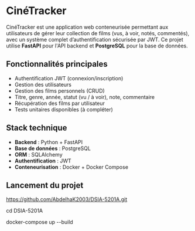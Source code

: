 # CinéTracker
CinéTracker est une application web conteneurisée permettant aux utilisateurs de gérer leur collection de films (vus, à voir, notés, commentés), avec un système complet d’authentification sécurisée par JWT. Ce projet utilise **FastAPI** pour l'API backend et **PostgreSQL** pour la base de données.

## Fonctionnalités principales
-  Authentification JWT (connexion/inscription)
-  Gestion des utilisateurs
-  Gestion des films personnels (CRUD)
-  Titre, genre, année, statut (vu / à voir), note, commentaire
-  Récupération des films par utilisateur
-  Tests unitaires disponibles (à compléter)

## Stack technique
- **Backend** : Python + FastAPI
- **Base de données** : PostgreSQL
- **ORM** : SQLAlchemy
- **Authentification** : JWT 
- **Conteneurisation** : Docker + Docker Compose

## Lancement du projet

https://github.com/AbdelhaK2003/DSIA-5201A.git

cd DSIA-5201A

docker-compose up --build